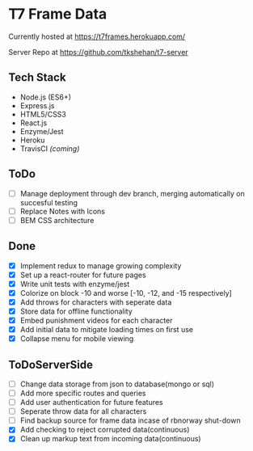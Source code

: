 # T7 Frame Data
Currently hosted at https://t7frames.herokuapp.com/

Server Repo at https://github.com/tkshehan/t7-server

## Tech Stack
- Node.js (ES6+)
- Express.js
- HTML5/CSS3
- React.js
- Enzyme/Jest
- Heroku
- TravisCI *(coming)*

## ToDo
- [ ] Manage deployment through dev branch, merging automatically on succesful testing
- [ ] Replace Notes with Icons
- [ ] BEM CSS architecture

## Done
- [x] Implement redux to manage growing complexity
- [x] Set up a react-router for future pages
- [x] Write unit tests with enzyme/jest
- [x] Colorize on block -10 and worse [-10, -12, and -15 respectively]
- [x] Add throws for characters with seperate data
- [x] Store data for offline functionality
- [x] Embed punishment videos for each character
- [x] Add initial data to mitigate loading times on first use
- [x] Collapse menu for mobile viewing

## ToDoServerSide
- [ ] Change data storage from json to database(mongo or sql)
- [ ] Add more specific routes and queries
- [ ] Add user authentication for future features
- [ ] Seperate throw data for all characters
- [ ] Find backup source for frame data incase of rbnorway shut-down
- [x] Add checking to reject corrupted data(continuous)
- [x] Clean up markup text from incoming data(continuous)
